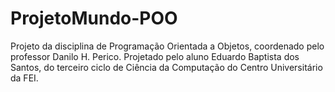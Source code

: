 # ProjetoMundo-POO
Projeto da disciplina de Programação Orientada a Objetos, coordenado pelo professor Danilo H. Perico.  Projetado pelo aluno Eduardo Baptista dos Santos, do terceiro ciclo de Ciência da Computação do Centro Universitário da FEI.
